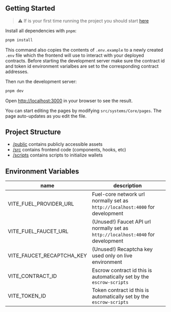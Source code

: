 ## Getting Started

> ⚠️ If is your first time running the project you should start [here](../../README.md)

Install all dependencies with `pnpm`:

```bash
pnpm install
```

This command also copies the contents of `.env.example` to a newly created `.env` file which the frontend will use to interact with your deployed contracts.  Before starting the development server make sure the contract id and token id environment varialbes are set to the corresponding contract addresses.

Then run the development server:

```bash
pnpm dev
```

Open [http://localhost:3000](http://localhost:3000) in your browser to see the result.

You can start editing the pages by modifying `src/systems/Core/pages`.   The page auto-updates as you edit the file.

## Project Structure

- [/public](./public/) contains publicly accessible assets
- [/src](./src/) contains frontend code (components, hooks, etc)
- [/scripts](./scripts/) contains scripts to initialize wallets

## Environment Variables

| name                      | description                                                                   |
| ------------------------- | ----------------------------------------------------------------------------- |
| VITE_FUEL_PROVIDER_URL    | Fuel-core network url normally set as `http://localhost:4000` for development |
| VITE_FUEL_FAUCET_URL      | (Unused!) Faucet API url normally set as `http://localhost:4040` for development        |
| VITE_FAUCET_RECAPTCHA_KEY | (Unused!) Recaptcha key used only on live environment                                   |
| VITE_CONTRACT_ID          | Escrow contract id this is automatically set by the `escrow-scripts`      |
| VITE_TOKEN_ID             | Token contract id this is automatically set by the `escrow-scripts`         |